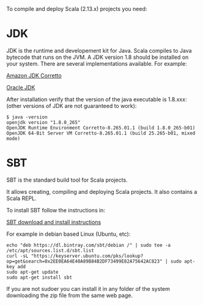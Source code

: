 To compile and deploy Scala (2.13.x) projects you need:

# JDK

JDK is the runtime and developement kit for Java. 
Scala compiles to Java bytecode that runs on the JVM.
A JDK version 1.8 should be installed on your system.
There are several implementations available. For example:

[Amazon JDK Corretto](https://aws.amazon.com/es/corretto/)

[Oracle JDK](https://www.oracle.com/java/technologies/javase/javase-jdk8-downloads.html)

After installation verify that the version of the java executable is 1.8.xxx: (other versions of JDK are not guaranteed to work):

```
$ java -version
openjdk version "1.8.0_265"
OpenJDK Runtime Environment Corretto-8.265.01.1 (build 1.8.0_265-b01)
OpenJDK 64-Bit Server VM Corretto-8.265.01.1 (build 25.265-b01, mixed mode)
```

# SBT

SBT is the standard build tool for Scala projects.

It allows creating, compiling  and deploying Scala projects.
It also contains a Scala REPL.

To install SBT follow the instructions in:

[SBT download and install instructions](https://www.scala-sbt.org/download.html)

For example in debian based Linux (Ubuntu, etc):
```
echo "deb https://dl.bintray.com/sbt/debian /" | sudo tee -a /etc/apt/sources.list.d/sbt.list
curl -sL "https://keyserver.ubuntu.com/pks/lookup?op=get&search=0x2EE0EA64E40A89B84B2DF73499E82A75642AC823" | sudo apt-key add
sudo apt-get update
sudo apt-get install sbt
```

If you are not sudoer you can install it in any folder of the system downloading the zip file from the same web page.
